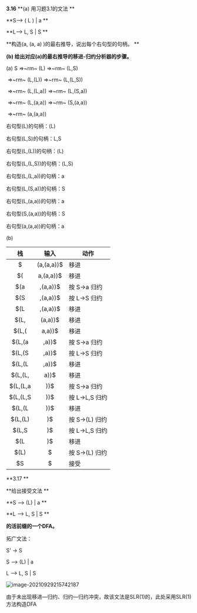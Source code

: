 **3.16**
**(a) 用习题3.1的文法  **

**S–> ( L ) | a  **

**L–> L, S | S **

**构造(a, (a, a) )的最右推导，说出每个右句型的句柄。 **

**(b) 给出对应(a)的最右推导的移进-归约分析器的步骤。**

(a) S $\Rightarrow$~rm~ (L) $\Rightarrow$~rm~ (L,S)

​         $\Rightarrow$~rm~ (L,(L))  $\Rightarrow$~rm~ (L,(L,S))

​	     $\Rightarrow$~rm~ (L,(L,a))  $\Rightarrow$~rm~ (L,(S,a))

​	     $\Rightarrow$~rm~ (L,(a,a))  $\Rightarrow$~rm~ (S,(a,a))

​	     $\Rightarrow$~rm~ (a,(a,a))

右句型(L)的句柄：(L)

右句型(L,S)的句柄：L,S

右句型(L,(L))的句柄：(L)

右句型(L,(L,S))的句柄：(L,S)

右句型(L,(L,a))的句柄：a

右句型(L,(S,a))的句柄：S

右句型(L,(a,a))的句柄：a

右句型(S,(a,a))的句柄：S

右句型(a,(a,a))的句柄：a

(b)

|    栈    |    输入    |    动作    |
| :------: | :--------: | ---------- |
|  $ |      (a,(a,a))$      |      移进      |
|  $(  |      a,(a,a))$      |      移进      |
|   $(a  |  ,(a,a))$  |  按 S->a 归约  |
|   $(S  |  ,(a,a))$  |  按 L->S 归约  |
|   $(L  |      ,(a,a))$      |      移进      |
|   $(L,   |      (a,a))$      |      移进      |
|  $(L,(   |      a,a))$      |      移进      |
|  $(L,(a    |  ,a))$  |  按 S->a 归约  |
|  $(L,(S    |  ,a))$  |  按 L->S 归约  |
|  $(L,(L    |      ,a))$      |      移进      |
| $(L,(L,    |      a))$      |      移进      |
| $(L,(L,a     |  ))$  |  按 S->a 归约  |
| $(L,(L,S     | ))$ | 按 L->L,S 归约 |
|  $(L,(L     |      ))$      |      移进      |
| $(L,(L)     | )$ | 按 S->(L) 归约 |
|  $(L,S     | )$ | 按 L->L,S 归约 |
|   $(L     |      )$      |      移进      |
|   $(L)      | $ | 按 S->(L) 归约 |
|    $S      |      $      |      接受      |

**3.17 **

**给出接受文法  **

**S –> (L) | a             **

**L –> L, S | S **

**的活前缀的一个DFA。**

拓广文法：

S' -> S

S –> (L) | a

L –> L, S | S

![image-20210929215742187](C:\Users\Eiffel\AppData\Roaming\Typora\typora-user-images\image-20210929215742187.png)

由于未出现移进—归约、归约—归约冲突，故该文法是SLR(1)的，此处采用SLR(1)方法构造DFA